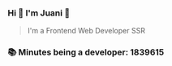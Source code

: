 ### Hi 👋 I&#39;m Juani 🦁

> I&#39;m a Frontend Web Developer SSR

### 📚 Minutes being a developer: 1839615
